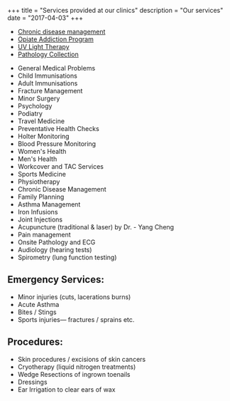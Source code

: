 +++
title = "Services provided at our clinics"
description = "Our services"
date = "2017-04-03"
+++


<div id="clinic_information_menu" class="half_menu">
    <ul>
        <li><a href="/pages/Chronic_disease_management">Chronic disease management</a></li>
        <li><a href="/pages/Opiate_Addiction_Program">Opiate Addiction Program</a></li>
        <li><a href="/pages/UV_Light_Info">UV Light Therapy</a></li>
        <li><a href="/pages/Pathology_Collection">Pathology Collection</a></li>
    </ul>
</div>

 - General Medical Problems
 - Child Immunisations
 - Adult Immunisations
 - Fracture Management
 - Minor Surgery
 - Psychology
 - Podiatry
 - Travel Medicine
 - Preventative Health Checks
 - Holter Monitoring
 - Blood Pressure Monitoring
 - Women's Health
 - Men's Health
 - Workcover and TAC Services
 - Sports Medicine
 - Physiotherapy
 - Chronic Disease Management
 - Family Planning
 - Asthma Management
 - Iron Infusions
 - Joint Injections
 - Acupuncture (traditional &amp; laser) by Dr. - Yang Cheng
 - Pain management
 - Onsite Pathology and ECG
 - Audiology (hearing tests)
 - Spirometry (lung function testing)

## Emergency Services:


 - Minor injuries (cuts, lacerations burns)
 - Acute Asthma
 - Bites / Stings
 - Sports injuries&mdash; fractures / sprains etc.


## Procedures:

 - Skin procedures / excisions of skin cancers
 - Cryotherapy (liquid nitrogen treatments)
 - Wedge Resections of ingrown toenails
 - Dressings
 - Ear Irrigation to clear ears of wax

